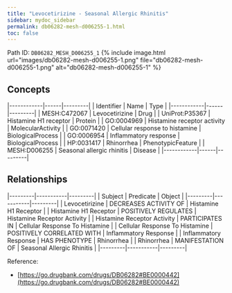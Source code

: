 ```yaml
---
title: "Levocetirizine - Seasonal Allergic Rhinitis"
sidebar: mydoc_sidebar
permalink: db06282-mesh-d006255-1.html
toc: false 
---
```



Path ID: `DB06282_MESH_D006255_1`
{% include image.html url="images/db06282-mesh-d006255-1.png" file="db06282-mesh-d006255-1.png" alt="db06282-mesh-d006255-1" %}

## Concepts

|------------|------|---------|
| Identifier | Name | Type    |
|------------|------|---------|
| MESH:C472067 | Levocetirizine | Drug |
| UniProt:P35367 | Histamine H1 receptor | Protein |
| GO:0004969 | Histamine receptor activity | MolecularActivity |
| GO:0071420 | Cellular response to histamine | BiologicalProcess |
| GO:0006954 | Inflammatory response | BiologicalProcess |
| HP:0031417 | Rhinorrhea | PhenotypicFeature |
| MESH:D006255 | Seasonal allergic rhinitis | Disease |
|------------|------|---------|

## Relationships

|---------|-----------|---------|
| Subject | Predicate | Object  |
|---------|-----------|---------|
| Levocetirizine | DECREASES ACTIVITY OF | Histamine H1 Receptor |
| Histamine H1 Receptor | POSITIVELY REGULATES | Histamine Receptor Activity |
| Histamine Receptor Activity | PARTICIPATES IN | Cellular Response To Histamine |
| Cellular Response To Histamine | POSITIVELY CORRELATED WITH | Inflammatory Response |
| Inflammatory Response | HAS PHENOTYPE | Rhinorrhea |
| Rhinorrhea | MANIFESTATION OF | Seasonal Allergic Rhinitis |
|---------|-----------|---------|

Reference: 
  - [https://go.drugbank.com/drugs/DB06282#BE0000442](https://go.drugbank.com/drugs/DB06282#BE0000442)
